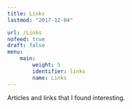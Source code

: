 ```yaml
---
title: Links
lastmod: "2017-12-04"

url: /Links
nofeed: true
draft: false
menu:
    main:
        weight: 5
        identifier: links
        name: Links
---
```


Articles and links that I found interesting.
